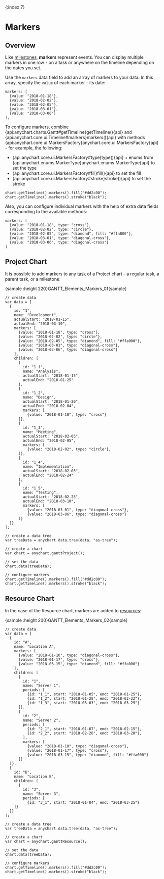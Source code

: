 {:index 7}
# Markers

## Overview

Like [milestones](Project_Chart#milestones), **markers** represent events. You can display multiple markers in one row - on a task or anywhere on the timeline depending on the dates you set.

Use the `markers` data field to add an array of markers to your data. In this array, specify the `value` of each marker - its date:

```
markers: [
  {value: "2018-01-18"},
  {value: "2018-02-02"},
  {value: "2018-02-05"},
  {value: "2018-03-01"},
  {value: "2018-03-06"}
],
```

To configure markers, combine {api:anychart.charts.Gantt#getTimeline}getTimeline(){api} and {api:anychart.core.ui.Timeline#markers}markers(){api} with methods {api:anychart.core.ui.MarkersFactory}anychart.core.ui.MarkersFactory{api} - for example, the following:

* {api:anychart.core.ui.MarkersFactory#type}type(){api} + enums from {api:anychart.enums.MarkerType}anychart.enums.MarkerType{api} to set the type
* {api:anychart.core.ui.MarkersFactory#fill}fill(){api} to set the fill
* {api:anychart.core.ui.MarkersFactory#stroke}stroke(){api} to set the stroke


```
chart.getTimeline().markers().fill("#dd2c00");
chart.getTimeline().markers().stroke("black");
```

Also, you can configure individual markers with the help of extra data fields corresponding to the available methods:

```
markers: [
  {value: "2018-01-18", type: "cross"},
  {value: "2018-02-02", type: "circle"},
  {value: "2018-02-05", type: "diamond", fill: "#ffa000"},
  {value: "2018-03-01", type: "diagonal-cross"},
  {value: "2018-03-06", type: "diagonal-cross"}
]
```

## Project Chart

It is possible to add markers to any [task](../Project_Chart#tasks_\(actual\)) of a Project chart - a regular task, a parent task, or a milestone:

{sample :height 220}GANTT\_Elements\_Markers\_01{sample}

```
// create data
var data = [
  {
    id: "1",
    name: "Development",
    actualStart: "2018-01-15",
    actualEnd: "2018-03-10",
    markers: [
      {value: "2018-01-18", type: "cross"},
      {value: "2018-02-02", type: "circle"},
      {value: "2018-02-05", type: "diamond", fill: "#ffa000"},
      {value: "2018-03-01", type: "diagonal-cross"},
      {value: "2018-03-06", type: "diagonal-cross"}
    ],
    children: [
      {
        id: "1_1",
        name: "Analysis",
        actualStart: "2018-01-15",
        actualEnd: "2018-01-25"
      },
      {
        id: "1_2",
        name: "Design",
        actualStart: "2018-01-20",
        actualEnd: "2018-02-04",
        markers: [
          {value: "2018-01-18", type: "cross"}
      ]},
      {
        id: "1_3",
        name: "Meeting",
        actualStart: "2018-02-05",
        actualEnd: "2018-02-05",
        markers: [
          {value: "2018-02-02", type: "circle"},
      ]},
      {
        id: "1_4",
        name: "Implementation",
        actualStart: "2018-02-05",
        actualEnd: "2018-02-24"
      },
      {
        id: "1_5",
        name: "Testing",
        actualStart: "2018-02-25",
        actualEnd: "2018-03-10",
        markers: [
          {value: "2018-03-01", type: "diagonal-cross"},
          {value: "2018-03-06", type: "diagonal-cross"}
      ]}
  ]}
];

// create a data tree
var treeData = anychart.data.tree(data, "as-tree");

// create a chart
var chart = anychart.ganttProject();

// set the data
chart.data(treeData);

// configure markers
chart.getTimeline().markers().fill("#dd2c00");
chart.getTimeline().markers().stroke("black");
```

## Resource Chart

In the case of the Resource chart, markers are added to [resources](../Resource_Chart#periods_and_resources):

{sample :height 200}GANTT\_Elements\_Markers\_02{sample}

```
// create data
var data = [
  {
    id: "A",
    name: "Location A",
    markers: [
      {value: "2018-01-10", type: "diagonal-cross"},
      {value: "2018-01-17", type: "cross"},
      {value: "2018-03-15", type: "diamond", fill: "#ffa000"}
    ],
    children: [
      {
        id: "1",
        name: "Server 1",
        periods: [
          {id: "1_1", start: "2018-01-05", end: "2018-01-25"},
          {id: "1_2", start: "2018-01-28", end: "2018-02-22"},
          {id: "1_3", start: "2018-03-03", end: "2018-03-25"}
      ]},
      {
        id: "2",
        name: "Server 2",
        periods: [
          {id: "2_1", start: "2018-01-07", end: "2018-02-15"},
          {id: "2_2", start: "2018-02-26", end: "2018-03-20"},
        ],
        markers: [
          {value: "2018-01-10", type: "diagonal-cross"},
          {value: "2018-01-17", type: "cross"},
          {value: "2018-03-15", type: "diamond", fill: "#ffa000"}
      ]}
  ]},
  {
    id: "B",
    name: "Location B",
    children: [
      {
        id: "3",
        name: "Server 3",
        periods: [
          {id: "3_1", start: "2018-01-04", end: "2018-03-25"}
    ]}
  ]}
];

// create a data tree
var treeData = anychart.data.tree(data, "as-tree");

// create a chart
var chart = anychart.ganttResource(); 

// set the data
chart.data(treeData);  

// configure markers
chart.getTimeline().markers().fill("#dd2c00");
chart.getTimeline().markers().stroke("black");
```